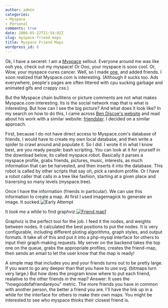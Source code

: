 ```yaml
---
author: admin
categories:
- Myspace
- Personal
comments: true
date: 2006-05-22T21:54:02Z
slug: myspace-friend-maps
title: Myspace Friend Maps
wordpress_id: 6
---
```


Ok, I have a seceret: I am a [Myspace](http://www.myspace.com) sellout. Everyone around me was like ooh yea, check out my myspace! Or Ooo, your myspace is sooo cool. Or, Wow, your myspace cures cancer. Well, so I made [one](http://www.myspace.com/routerihardlyknowher), and added friends. I soon realized that Myspace.com is interesting. (Although it sucks too. Ads everywhere, people's pages are often littered with cpu sucking garbage and animated gifs and crappy css.)

But the Myspace chain bullitens or picture comments are not what makes Myspace.com interesting. Its is the social network map that is what is interesting. But how can I see the big picture? And what does it look like? In my search on how to do this, I came across [Ben Discoe's website](http://www.washedashore.com/people/friendster/) and read about his work with a similar website: [friendster](http://www.friendster.com/). I decided on a similar approach.

First, because I do not have direct access to Myspace.com's database of friends, I would have to create my own local database, and then write a spider to crawl around and populate it. So I did. I wrote it in what I know best, are you ready people: bash scripting. You can look at it for yourself in the download below, its called myspace.robot. Basically it parses a myspace profile, grabs friends, pictures, music, interests, as much information that can be harvested, and then inserts it into the database. This robot is called by other scripts that say oh, pick a random profile. Or I have a robot caller that calls in a tree like fashion, starting at a given place and traversing so many levels (myspace.tree).

Once I have the information (friends in particular). We can use this information to create a map. At first I used imagemagick to generate an image. It sucked.![Early Attempt](/uploads/2006/07/mosaic.thumbnail.png)

It took me a while to find graphviz.[![Friend map1](/uploads/sample1.thumbnail.jpg)](/uploads/sample1.jpg)

Graphviz is the perfect tool for the job. I feed it the nodes, and weights between nodes. It calculated the best positions to put the nodes. It is very configurable, including different ploting algorithms, graph styles, and output formats. It take all of this and put it into a php-mysql interface for others to input their graph-making requests. My server on the backend takes the top one on the queue, grabs the appropriate profiles, creates the friend-map, then sends an email to let the user know that the map is ready!

A simple map that includes you and your friends turns out to be pretty large. If you want to go any deeper than that you have to use svg. (bitmaps turn very large.) But how does the program know where to put each friend, realative to the other friends in the map? Answer: It uses the "howgoodofafriendareyou" metric. The more friends you have in common with another person, the better a friend you are.
I'll have the link up in a while for the interface for others to make their own maps. You might be interested to see who myspace thinks their closest friend is.
